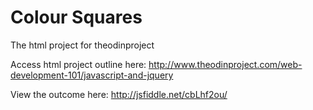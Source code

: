 # Colour Squares
The html project for theodinproject

Access html project outline here: http://www.theodinproject.com/web-development-101/javascript-and-jquery

View the outcome here: http://jsfiddle.net/cbLhf2ou/
